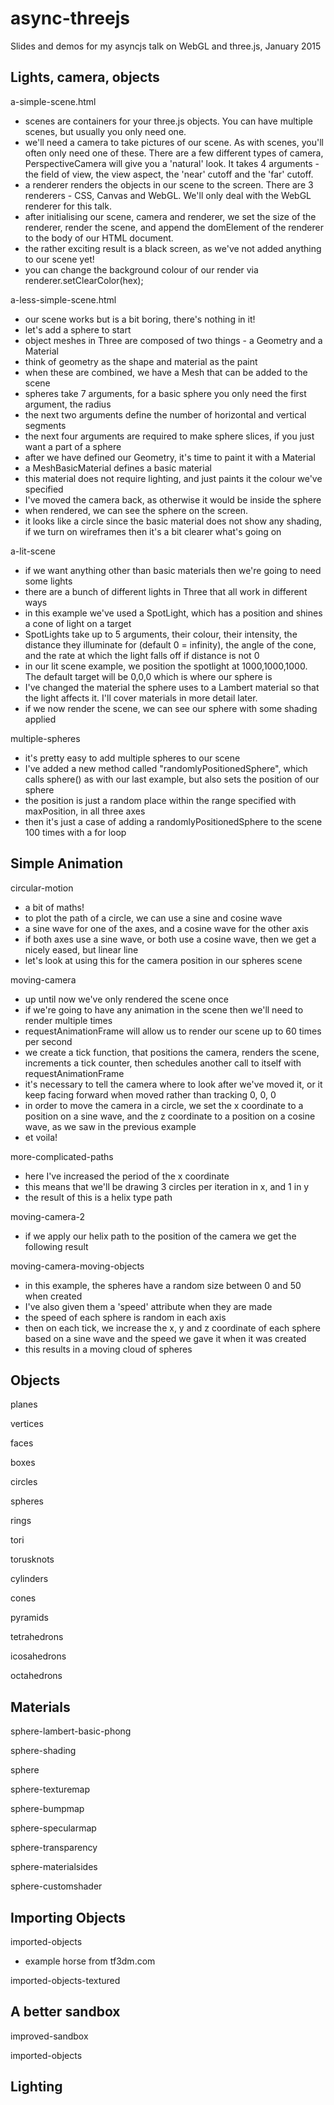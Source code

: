async-threejs
=============

Slides and demos for my asyncjs talk on WebGL and three.js, January 2015

Lights, camera, objects
-----------------------

a-simple-scene.html
- scenes are containers for your three.js objects. You can have multiple scenes, but usually you only need one.
- we'll need a camera to take pictures of our scene. As with scenes, you'll often only need one of these. There are a few different types of camera, PerspectiveCamera will give you a 'natural' look. It takes 4 arguments - the field of view, the view aspect, the 'near' cutoff and the 'far' cutoff.
- a renderer renders the objects in our scene to the screen. There are 3 renderers - CSS, Canvas and WebGL. We'll only deal with the WebGL renderer for this talk.
- after initialising our scene, camera and renderer, we set the size of the renderer, render the scene, and append the domElement of the renderer to the body of our HTML document.
- the rather exciting result is a black screen, as we've not added anything to our scene yet!
- you can change the background colour of our render via renderer.setClearColor(hex);

a-less-simple-scene.html
- our scene works but is a bit boring, there's nothing in it!
- let's add a sphere to start
- object meshes in Three are composed of two things - a Geometry and a Material
- think of geometry as the shape and material as the paint
- when these are combined, we have a Mesh that can be added to the scene
- spheres take 7 arguments, for a basic sphere you only need the first argument, the radius
- the next two arguments define the number of horizontal and vertical segments
- the next four arguments are required to make sphere slices, if you just want a part of a sphere
- after we have defined our Geometry, it's time to paint it with a Material
- a MeshBasicMaterial defines a basic material
- this material does not require lighting, and just paints it the colour we've specified
- I've moved the camera back, as otherwise it would be inside the sphere
- when rendered, we can see the sphere on the screen.
- it looks like a circle since the basic material does not show any shading, if we turn on wireframes then it's a bit clearer what's going on

a-lit-scene
- if we want anything other than basic materials then we're going to need some lights
- there are a bunch of different lights in Three that all work in different ways
- in this example we've used a SpotLight, which has a position and shines a cone of light on a target
- SpotLights take up to 5 arguments, their colour, their intensity, the distance they illuminate for (default 0 = infinity), the angle of the cone, and the rate at which the light falls off if distance is not 0
- in our lit scene example, we position the spotlight at 1000,1000,1000. The default target will be 0,0,0 which is where our sphere is
- I've changed the material the sphere uses to a Lambert material so that the light affects it. I'll cover materials in more detail later.
- if we now render the scene, we can see our sphere with some shading applied

multiple-spheres
- it's pretty easy to add multiple spheres to our scene
- I've added a new method called "randomlyPositionedSphere", which calls sphere() as with our last example, but also sets the position of our sphere
- the position is just a random place within the range specified with maxPosition, in all three axes
- then it's just a case of adding a randomlyPositionedSphere to the scene 100 times with a for loop


Simple Animation
----------------

circular-motion
- a bit of maths!
- to plot the path of a circle, we can use a sine and cosine wave
- a sine wave for one of the axes, and a cosine wave for the other axis
- if both axes use a sine wave, or both use a cosine wave, then we get a nicely eased, but linear line
- let's look at using this for the camera position in our spheres scene

moving-camera
- up until now we've only rendered the scene once
- if we're going to have any animation in the scene then we'll need to render multiple times
- requestAnimationFrame will allow us to render our scene up to 60 times per second
- we create a tick function, that positions the camera, renders the scene, increments a tick counter, then schedules another call to itself with requestAnimationFrame
- it's necessary to tell the camera where to look after we've moved it, or it keep facing forward when moved rather than tracking 0, 0, 0
- in order to move the camera in a circle, we set the x coordinate to a position on a sine wave, and the z coordinate to a position on a cosine wave, as we saw in the previous example
- et voila!

more-complicated-paths
- here I've increased the period of the x coordinate
- this means that we'll be drawing 3 circles per iteration in x, and 1 in y
- the result of this is a helix type path

moving-camera-2
- if we apply our helix path to the position of the camera we get the following result

moving-camera-moving-objects
- in this example, the spheres have a random size between 0 and 50 when created
- I've also given them a 'speed' attribute when they are made
- the speed of each sphere is random in each axis
- then on each tick, we increase the x, y and z coordinate of each sphere based on a sine wave and the speed we gave it when it was created
- this results in a moving cloud of spheres


Objects
-------

planes

vertices

faces

boxes

circles

spheres

rings

tori

torusknots

cylinders

cones

pyramids

tetrahedrons

icosahedrons

octahedrons


Materials
---------

sphere-lambert-basic-phong

sphere-shading

sphere

sphere-texturemap

sphere-bumpmap

sphere-specularmap

sphere-transparency

sphere-materialsides

sphere-customshader


Importing Objects
-----------------

imported-objects
- example horse from tf3dm.com

imported-objects-textured


A better sandbox
----------------

improved-sandbox

imported-objects


Lighting
--------
